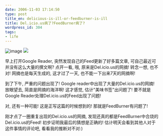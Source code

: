 ```yaml
---
date: 2006-11-03 17:14:50
type: post
title_en: delicious-is-ill-or-feedburner-is-ill
title: Del.icio.us病了?FeedBurner病了?
wordpress_id: 304
tags:
- life
---
```


![image](https://delicious.com/img/logo.png)
![](http://www.feedburner.com/fb/i/flamocon_175h.gif)

早上打开Google Reader, 突然发现自己的Feed更新了好多篇文章, 可自己最近可并没有这么大量的撰文啊? 点开一看, 哦, 原来是Del.icio.us的网摘! 转念一想, 也不对! 网摘也是每天生成的, 这才过了一天, 也不能一下出来7天的网摘啊!

到了下午, 严重的问题出现了! Google reader中出现了大量的Del.icio.us的网摘! 放眼望去, 简直是网摘的海洋啊! 这才感觉, 估计"美味书签"出问题了! 要不就是Google Reader处理Del.icio.us的Feed出现了问题!

对, 还有一种可能! 这是正写这篇的时候想到的! 那就是FeedBurner有问题了!

刚才点了一圈重复出现的Del.icio.us的网摘, 发现还真的都是FeedBurner中合烧的Del.icio.us的Feed! 初步证明我最后的猜想是正确的! 估计明天会看到其他人对于这件事情的评论吧, 看看我的推断对不对:)
